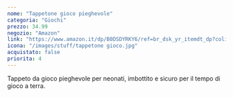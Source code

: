 ```yaml
---
nome: "Tappetone gioco pieghevole"
categoria: "Giochi"
prezzo: 34.99
negozio: "Amazon"
link: "https://www.amazon.it/dp/B0DSDYRKY6/ref=br_dsk_yr_itemdt_dp?colid=3QGQUT8WCNDK0&coliid=IDHW0RS9IJL8X"
icona: "/images/stuff/tappetone gioco.jpg"
acquistato: false
priorita: 4
---
```


Tappeto da gioco pieghevole per neonati, imbottito e sicuro per il tempo di gioco a terra.
